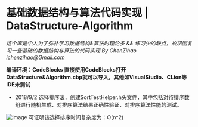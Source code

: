 # 基础数据结构与算法代码实现 | DataStructure-Algorithm
*这个库是个人为了弥补学习数据结构&算法时理论多 && 练习少的缺点，故巩固复习一些基础的数据结构与算法的代码实现 
By ChenZihao ichenzihao@Gmail.com*

**编译环境：CodeBlocks 直接使用CodeBlocks打开DataStructure&Algorithm.cbp就可以导入，其他如VisualStudio、CLion等IDE未测试**

* 2018/9/2
 选择排序法，创建SortTestHelper.h头文件，其中包括对待排序数组进行随机生成、对排序算法结果正确性验证、对排序算法性能的测试。
 
 ![image](https://github.com/czhiemma/DataStructure-Algorithm/blob/master/READMEPIC/SelecetionSortTest.png)
 可证明该选择排序时间复杂度为：O(n^2)
